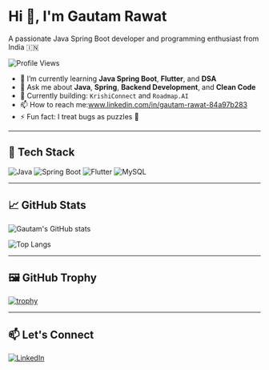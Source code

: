 # Hi 👋, I'm Gautam Rawat

A passionate Java Spring Boot developer and programming enthusiast from India 🇮🇳

![Profile Views](https://komarev.com/ghpvc/?username=gautamrawat543&label=Profile%20views&color=0e75b6&style=flat)

- 🌱 I’m currently learning **Java Spring Boot**, **Flutter**, and **DSA**
- 💬 Ask me about **Java**, **Spring**, **Backend Development**, and **Clean Code**
- 🧠 Currently building: `KrishiConnect` and `Roadmap.AI`
- 📫 How to reach me:www.linkedin.com/in/gautam-rawat-84a97b283
- ⚡ Fun fact: I treat bugs as puzzles 🧩

---

## 🔧 Tech Stack

![Java](https://img.shields.io/badge/Java-ED8B00?style=for-the-badge&logo=java&logoColor=white)
![Spring Boot](https://img.shields.io/badge/Spring_Boot-6DB33F?style=for-the-badge&logo=spring-boot&logoColor=white)
![Flutter](https://img.shields.io/badge/Flutter-02569B?style=for-the-badge&logo=flutter&logoColor=white)
![MySQL](https://img.shields.io/badge/MySQL-00000F?style=for-the-badge&logo=mysql&logoColor=white)

---

## 📈 GitHub Stats

![Gautam's GitHub stats](https://github-readme-stats.vercel.app/api?username=gautamrawat543&show_icons=true&theme=radical)

![Top Langs](https://github-readme-stats.vercel.app/api/top-langs/?username=gautamrawat543&layout=compact&theme=radical)

---

## 🖼️ GitHub Trophy

[![trophy](https://github-profile-trophy.vercel.app/?username=gautamrawat543&theme=darkhub)](https://github.com/ryo-ma/github-profile-trophy)

---

## 📫 Let's Connect

[![LinkedIn](https://img.shields.io/badge/LinkedIn-Connect-blue?style=flat&logo=linkedin)](www.linkedin.com/in/gautam-rawat-84a97b283)
